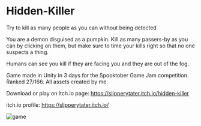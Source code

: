 # Hidden-Killer
Try to kill as many people as you can without being detected


You are a demon disguised as a pumpkin. Kill as many passers-by as you can by clicking on them, but make sure to time your kills right so that no one suspects a thing.

Humans can see you kill if they are facing you and they are out of the fog.





Game made in Unity in 3 days for the Spooktober Game Jam competition. Ranked 27/166. All assets created by me.

Download or play on itch.io page: https://slipperytater.itch.io/hidden-killer

itch.io profile: https://slipperytater.itch.io/


![game](https://img.itch.zone/aW1hZ2UvODA1ODk5LzQ1MzE2NjYucG5n/347x500/lbP1Xn.png)

